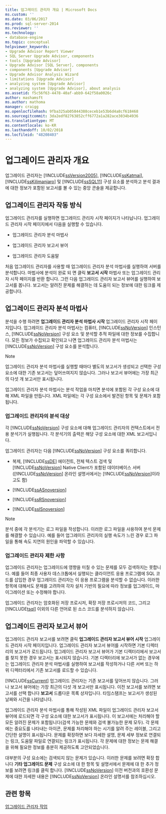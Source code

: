 ```yaml
---
title: 업그레이드 관리자 개요 | Microsoft Docs
ms.custom: ''
ms.date: 03/06/2017
ms.prod: sql-server-2014
ms.reviewer: ''
ms.technology:
- database-engine
ms.topic: conceptual
helpviewer_keywords:
- Upgrade Advisor Report Viewer
- SQL Server Upgrade Advisor, components
- tools [Upgrade Advisor]
- Upgrade Advisor [SQL Server], components
- components [Upgrade Advisor]
- Upgrade Advisor Analysis Wizard
- limitations [Upgrade Advisor]
- analyzing system [Upgrade Advisor]
- analyzing system [Upgrade Advisor], about analysis
ms.assetid: f5c56f63-4478-40af-abb9-642f58a0026c
author: mashamsft
ms.author: mathoma
manager: craigg
ms.openlocfilehash: 9fba325ab05844388ceceb1e53b6d4a8cf618468
ms.sourcegitcommit: 3da2edf82763852cff6772a1a282ace3034b4936
ms.translationtype: MT
ms.contentlocale: ko-KR
ms.lasthandoff: 10/02/2018
ms.locfileid: "48208403"
---
```

# <a name="upgrade-advisor-overview"></a>업그레이드 관리자 개요
  업그레이드 관리자는 [!INCLUDE[ssVersion2005](../../includes/ssversion2005-md.md)], [!INCLUDE[ssKatmai](../../includes/sskatmai-md.md)], [!INCLUDE[ssKilimanjaro](../../includes/sskilimanjaro-md.md)] 및 [!INCLUDE[ssSQL11](../../includes/sssql11-md.md)] 구성 요소를 분석하고 분석 결과에 대한 정보가 포함된 보고서를 볼 수 있는 중앙 콘솔을 제공합니다.  
  
## <a name="how-upgrade-advisor-works"></a>업그레이드 관리자 작동 방식  
 업그레이드 관리자를 실행하면 업그레이드 관리자 시작 페이지가 나타납니다. 업그레이드 관리자 시작 페이지에서 다음을 실행할 수 있습니다.  
  
-   업그레이드 관리자 분석 마법사  
  
-   업그레이드 관리자 보고서 뷰어  
  
-   업그레이드 관리자 도움말  
  
 처음 업그레이드 관리자를 사용할 때 업그레이드 관리자 분석 마법사를 실행하여 서버를 분석합니다. 마법사에 분석이 완료 되 면 클릭 **보고서 시작** 마법사 또는 업그레이드 관리자 시작 페이지를 반환 합니다. 그런 다음 업그레이드 관리자 보고서 뷰어를 실행하여 보고서를 봅니다. 보고서는 알려진 문제를 해결하는 데 도움이 되는 정보에 대한 링크를 제공합니다.  
  
## <a name="upgrade-advisor-analysis-wizard"></a>업그레이드 관리자 분석 마법사  
 분석을 수행 하려면 **업그레이드 관리자 분석 마법사 시작** 업그레이드 관리자 시작 페이지입니다. 업그레이드 관리자 분석 마법사는 컴퓨터, [!INCLUDE[ssNoVersion](../../includes/ssnoversion-md.md)] 인스턴스, [!INCLUDE[ssNoVersion](../../includes/ssnoversion-md.md)] 구성 요소 및 분석할 추적 파일에 대한 정보를 수집합니다. 모든 정보가 수집되고 확인되고 나면 업그레이드 관리자 분석 마법사는 [!INCLUDE[ssNoVersion](../../includes/ssnoversion-md.md)] 구성 요소를 분석합니다.  
  
> [!NOTE]  
>  업그레이드 관리자 분석 마법사를 실행할 때마다 별도의 보고서가 생성되고 선택한 구성 요소에 대한 기존 보고서는 덮어쓰여지지 않습니다. 그러나 보고서 뷰어에는 가장 최근의 다섯 개 보고서만 표시됩니다.  
  
 업그레이드 관리자 분석 마법사는 분석 작업을 마치면 분석에 포함된 각 구성 요소에 대해 XML 파일을 만듭니다. XML 파일에는 각 구성 요소에서 발견된 항목 및 문제가 포함됩니다.  
  
### <a name="what-upgrade-advisor-analyzes"></a>업그레이드 관리자의 분석 대상  
 각 [!INCLUDE[ssNoVersion](../../includes/ssnoversion-md.md)] 구성 요소에 대해 업그레이드 관리자의 컨텍스트에서 전용 분석기가 실행됩니다. 각 분석기의 출력은 해당 구성 요소에 대한 XML 보고서입니다.  
  
 업그레이드 관리자는 다음 [!INCLUDE[ssNoVersion](../../includes/ssnoversion-md.md)] 구성 요소를 쿼리합니다.  
  
-   복제, [!INCLUDE[ssDE](../../includes/ssde-md.md)] 에이전트, 전체 텍스트 검색 및 [!INCLUDE[ssNoVersion](../../includes/ssnoversion-md.md)] Native Client가 포함된 데이터베이스 서버([!INCLUDE[ssNoVersion](../../includes/ssnoversion-md.md)] 온라인 설명서에서는 [!INCLUDE[ssNoVersion](../../includes/ssnoversion-md.md)]이라고도 함)  
  
-   [!INCLUDE[ssASnoversion](../../includes/ssasnoversion-md.md)]  
  
-   [!INCLUDE[ssRSnoversion](../../includes/ssrsnoversion-md.md)]  
  
-   [!INCLUDE[ssISnoversion](../../includes/ssisnoversion-md.md)]  
  
> [!NOTE]  
>  분석 중에 각 분석기는 로그 파일을 작성합니다. 이러한 로그 파일을 사용하여 분석 문제를 해결할 수 있습니다. 예를 들어 업그레이드 관리자의 실행 속도가 느린 경우 로그 파일을 통해 속도 지연의 원인을 파악할 수 있습니다.  
  
### <a name="upgrade-advisor-limitations"></a>업그레이드 관리자 제한 사항  
 업그레이드 관리자는 업그레이드에 영향을 미칠 수 있는 문제를 모두 검색하지는 못합니다. 예를 들어 최종 사용자 데스크톱에서 실행되는 클라이언트 응용 프로그램에 SQL 코드를 삽입한 경우 업그레이드 관리자는 이 응용 프로그램을 분석할 수 없습니다. 이러한 항목에 대해서도 문제를 고려하여 각자 설치 기반의 필요에 따라 정보를 업그레이드, 마이그레이션 또는 수정해야 합니다.  
  
 업그레이드 관리자는 암호화된 저장 프로시저, 확장 저장 프로시저의 코드, 그리고 [!INCLUDE[tsql](../../includes/tsql-md.md)] 이외의 다른 언어로 된 소스 코드를 분석하지 않습니다.  
  
## <a name="upgrade-advisor-report-viewer"></a>업그레이드 관리자 보고서 뷰어  
 업그레이드 관리자 보고서를 보려면 클릭 **업그레이드 관리자 보고서 뷰어 시작** 업그레이드 관리자 시작 페이지입니다. 업그레이드 관리자 보고서 뷰어를 시작하면 기본 디렉터리의 보고서가 로드됩니다. 업그레이드 관리자 보고서 뷰어가 기본 디렉터리에서 보고서를 찾지 못한 경우 보고서는 표시되지 않습니다. 기본 디렉터리에 보고서가 없는 경우에는 업그레이드 관리자 분석 마법사를 실행하여 보고서를 작성하거나 다른 서버 또는 하위 디렉터리에서 기존 보고서를 로드할 수 있습니다.  
  
 [!INCLUDE[ssCurrent](../../includes/sscurrent-md.md)] 업그레이드 관리자는 기존 보고서를 덮어쓰지 않습니다. 그러나 보고서 뷰어에는 가장 최근의 다섯 개 보고서만 표시됩니다. 이전 보고서를 보려면 보고서를 선택 합니다 **보고서** 드롭다운 목록 상자입니다. 타임스탬프는 보고서가 생성된 날짜와 시간을 나타냅니다.  
  
 업그레이드 관리자 분석 마법사를 통해 작성된 XML 파일이 업그레이드 관리자 보고서 뷰어에 로드되면 각 구성 요소에 대한 보고서가 표시됩니다. 이 보고서에는 처리해야 할 모든 알려진 문제가 포함됩니다(검색 가능한 문제와 검색 불가능한 문제 모두). 각 문제에는 중요도를 나타내는 아이콘, 문제를 처리해야 하는 시기를 알려 주는 레이블, 그리고 간단한 설명이 표시됩니다. 문제를 확장하면 보다 자세한 설명, 문제 세부 정보로 연결되는 링크, 도움말 파일로 연결되는 링크가 표시됩니다. 각 문제에 대한 정보는 문제 해결을 위해 필요한 정보를 충분히 제공하도록 고안되었습니다.  
  
 대부분의 구성 요소에는 검색되지 않는 문제가 있습니다. 이러한 문제를 보려면 확장 합니다 **기타 업그레이드 문제** 구성 요소에 대 한 항목 및 설명서에서 문제에 대 한 추가 정보를 보려면 링크를 클릭 합니다. [!INCLUDE[ssNoVersion](../../includes/ssnoversion-md.md)] 이전 버전과의 호환성 문제에 대한 자세한 내용은 [!INCLUDE[ssNoVersion](../../includes/ssnoversion-md.md)] 온라인 설명서를 참조하십시오.  
  
## <a name="see-also"></a>관련 항목  
 [업그레이드 관리자 작업](../../../2014/sql-server/install/working-with-upgrade-advisor.md)  
  
  
